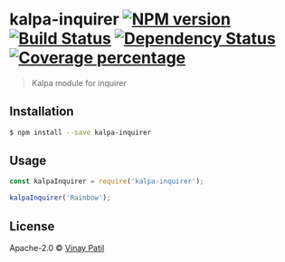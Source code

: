 # kalpa-inquirer [![NPM version][npm-image]][npm-url] [![Build Status][travis-image]][travis-url] [![Dependency Status][daviddm-image]][daviddm-url] [![Coverage percentage][coveralls-image]][coveralls-url]
> Kalpa module for inquirer

## Installation

```sh
$ npm install --save kalpa-inquirer
```

## Usage

```js
const kalpaInquirer = require('kalpa-inquirer');

kalpaInquirer('Rainbow');
```
## License

Apache-2.0 © [Vinay Patil]()


[npm-image]: https://badge.fury.io/js/kalpa-inquirer.svg
[npm-url]: https://npmjs.org/package/kalpa-inquirer
[travis-image]: https://travis-ci.com/patilvinay/kalpa-inquirer.svg?branch=master
[travis-url]: https://travis-ci.com/patilvinay/kalpa-inquirer
[daviddm-image]: https://david-dm.org/patilvinay/kalpa-inquirer.svg?theme=shields.io
[daviddm-url]: https://david-dm.org/patilvinay/kalpa-inquirer
[coveralls-image]: https://coveralls.io/repos/patilvinay/kalpa-inquirer/badge.svg
[coveralls-url]: https://coveralls.io/r/patilvinay/kalpa-inquirer
